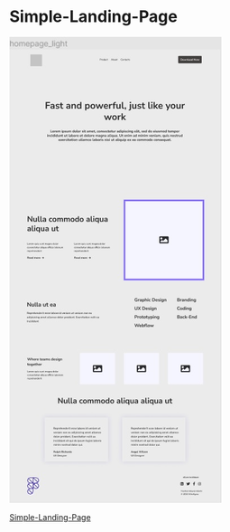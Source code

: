 # Simple-Landing-Page 

<img src='layout.jpg'>

[Simple-Landing-Page](https://a-zhukovets.github.io/Simple-Landing-Page/)


